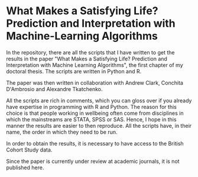 # What Makes a Satisfying Life? Prediction and Interpretation with Machine-Learning Algorithms

In the repository, there are all the scripts that I have written to get the results in the paper "What Makes a Satisfying Life? Prediction and Interpretation with Machine Learning Algorithms", the first chapter of my doctoral thesis. The scripts are written in Python and R.

The paper was then written in collaboration with Andrew Clark, Conchita D'Ambrosio and Alexandre Tkatchenko.

All the scripts are rich in comments, which you can gloss over if you already have expertise in programming with R and Python. The reason for this choice is 
that people working in wellbeing often come from disciplines in which the mainstreams are STATA, SPSS or SAS. Hence, I hope in this manner the results are easier 
to then reproduce. All the scripts have, in their name, the order in which they need to be run.

In order to obtain the results, it is necessary to have access to the British Cohort Study data. 

Since the paper is currently under review at academic journals, it is not published here.
